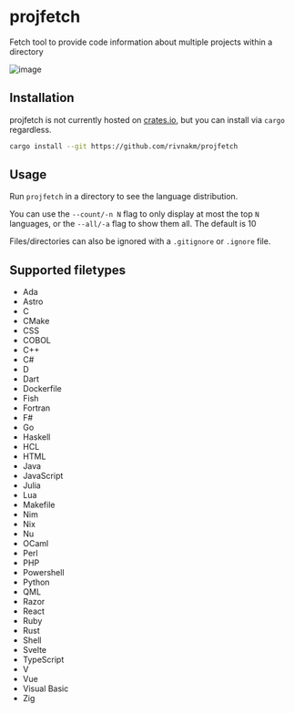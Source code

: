 # projfetch

Fetch tool to provide code information about multiple projects within a directory

![image](https://github.com/user-attachments/assets/bde35924-1022-492f-bb58-4f6eece4e40f)

## Installation

projfetch is not currently hosted on [crates.io](https://crates.io), but you can install via `cargo` regardless.

```sh
cargo install --git https://github.com/rivnakm/projfetch
```

## Usage

Run `projfetch` in a directory to see the language distribution.

You can use the `--count/-n N` flag to only display at most the top `N` languages, or the `--all/-a` flag to show them all. The default is 10

Files/directories can also be ignored with a `.gitignore` or `.ignore` file.

## Supported filetypes

- Ada
- Astro
- C
- CMake
- CSS
- COBOL
- C++
- C#
- D
- Dart
- Dockerfile
- Fish
- Fortran
- F#
- Go
- Haskell
- HCL
- HTML
- Java
- JavaScript
- Julia
- Lua
- Makefile
- Nim
- Nix
- Nu
- OCaml
- Perl
- PHP
- Powershell
- Python
- QML
- Razor
- React
- Ruby
- Rust
- Shell
- Svelte
- TypeScript
- V
- Vue
- Visual Basic
- Zig
